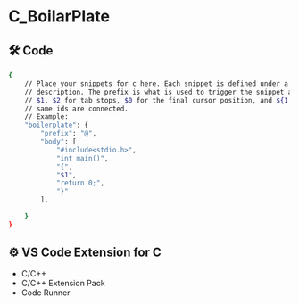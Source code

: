 # C_BoilarPlate
## 🛠 Code 
```bash
{
	// Place your snippets for c here. Each snippet is defined under a snippet name and has a prefix, body and 
	// description. The prefix is what is used to trigger the snippet and the body will be expanded and inserted. Possible variables are:
	// $1, $2 for tab stops, $0 for the final cursor position, and ${1:label}, ${2:another} for placeholders. Placeholders with the 
	// same ids are connected.
	// Example:
	"boilerplate": {
		"prefix": "@",
		"body": [
			"#include<stdio.h>",
			"int main()",
			"{",
			"$1",
			"return 0;",
			"}"
		],
		
	}
}
```

## ⚙️ VS Code Extension for C

- C/C++
- C/C++ Extension Pack
- Code Runner
